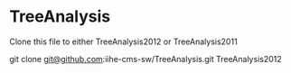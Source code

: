 TreeAnalysis
============

Clone this file to either TreeAnalysis2012 or TreeAnalysis2011

git clone git@github.com:iihe-cms-sw/TreeAnalysis.git TreeAnalysis2012
